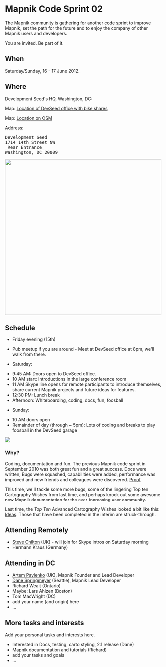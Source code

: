 # Mapnik Code Sprint 02

The Mapnik community is gathering for another code sprint to improve Mapnik, set the path for the future and to enjoy the company of other Mapnik users and developers.  

You are invited.  Be part of it.

## When

Saturday/Sunday, 16 - 17 June 2012.

## Where

Development Seed's HQ, Washington, DC:

Map: [Location of DevSeed office with bike shares](http://a.tiles.mapbox.com/v3/devseed.devseed-hq.html#16/38.913/-77.03)

Map: [Location on OSM](http://www.openstreetmap.org/?lat=38.9132590591908&lon=-77.0323643088341&zoom=18)

Address:
<pre>
Development Seed
1714 14th Street NW
_Rear Entrance_
Washington, DC 20009
</pre>

<a href="http://f.cl.ly/items/1J1s2a0u0F1m1J1K2u3e/Screen%20Shot%202012-05-31%20at%201.56.28%20PM.png"><img src="http://f.cl.ly/items/1J1s2a0u0F1m1J1K2u3e/Screen%20Shot%202012-05-31%20at%201.56.28%20PM.png" width="500"/></a>

## Schedule

- Friday evening (15th)
 * Pub meetup if you are around - Meet at DevSeed office at 8pm, we'll walk from there.

- Saturday:
 * 9:45 AM: Doors open to DevSeed office.
 * 10 AM start: Introductions in the large conference room
 * 11 AM Skype line opens for remote participants to introduce themselves, share current Mapnik projects and future ideas for features.
 * 12:30 PM: Lunch break
 * Afternoon: Whiteboarding, coding, docs, fun, foosball

- Sunday:
 * 10 AM doors open
 * Remainder of day (through ~ 5pm): Lots of coding and breaks to play foosball in the DevSeed garage

<img src="http://farm8.staticflickr.com/7012/6497243219_2549730dfc_n.jpg" />

### Why?

Coding, documentation and fun.  The previous Mapnik code sprint in September 2010 was both great fun and a great success.  Docs were written, Bugs were squashed, capabilities were added, performance was improved and new friends and colleagues were discovered.  [Proof](https://github.com/mapnik/mapnik/wiki/MapnikCodeSprint_MCS01_Results) 

This time, we'll tackle some more bugs, some of the lingering Top ten Cartography Wishes from last time, and perhaps knock out some awesome new Mapnik documentation for the ever-increasing user community.  

Last time, the *Top Ten* Advanced Cartography Wishes looked a bit like this: [Ideas](Ideas). Those that have been completed in the interim are struck-through. 

## Attending Remotely
- [Steve Chilton](https://twitter.com/#!/steev8) (UK) - will join for Skype intros on Saturday morning
- Hermann Kraus (Germany)

## Attending in DC
- [Artem Pavlenko](https://github.com/artemp) (UK), Mapnik Founder and Lead Developer
- [Dane Springmeyer](https://github.com/springmeyer) (Seattle), Mapnik Lead Developer 
- Richard Weait (Ontario)
- Maybe: Lars Ahlzen (Boston) 
- Tom MacWright (DC)
- add your name (and origin) here
- ...

## More tasks and interests
Add your personal tasks and interests here.
- Interested in Docs, testing, carto styling, 2.1 release (Dane)
- Mapnik documentation and tutorials (Richard)
- add your tasks and goals
- ...